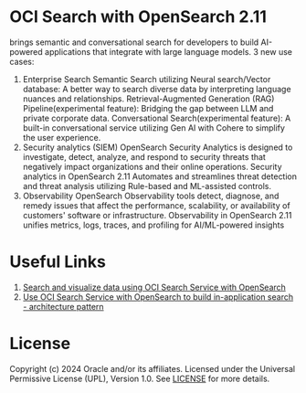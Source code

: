 # OCI Search with OpenSearch 2.11
brings semantic and conversational search for developers to build AI-powered applications that integrate with large language models.
3 new use cases:
1. Enterprise Search
Semantic Search utilizing Neural search/Vector database: A better way to search diverse data by interpreting language nuances and relationships.
Retrieval-Augmented Generation (RAG) Pipeline(experimental feature): Bridging the gap between LLM and private corporate data.
Conversational Search(experimental feature): A built-in conversational service utilizing Gen AI with Cohere to simplify the user experience.
2. Security analytics (SIEM)
OpenSearch Security Analytics is designed to investigate, detect, analyze, and respond to security threats that negatively impact organizations and their online operations.
Security analytics in OpenSearch 2.11 Automates and streamlines threat detection and threat analysis utilizing Rule-based and ML-assisted controls.
3. Observability
OpenSearch Observability tools detect, diagnose, and remedy issues that affect the performance, scalability, or availability of customers' software or infrastructure.
Observability in OpenSearch 2.11 unifies metrics, logs, traces, and profiling for AI/ML-powered insights

# Useful Links
1. [Search and visualize data using OCI Search Service with OpenSearch](https://docs.oracle.com/en/learn/oci-opensearch/index.html)
2. [Use OCI Search Service with OpenSearch to build in-application search - architecture pattern](https://docs.oracle.com/en/solutions/oci-opensearch-application-search/#GUID-AEAA600E-BBCC-4102-8E23-ABEC941FE84C)


# License
Copyright (c) 2024 Oracle and/or its affiliates.
Licensed under the Universal Permissive License (UPL), Version 1.0.
See [LICENSE](https://github.com/oracle-devrel/technology-engineering/blob/main/LICENSE) for more details.
